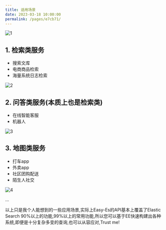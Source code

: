 ```yaml
---
title: 适用场景
date: 2023-03-18 10:00:00
permalink: /pages/e7cb71/
---
```

![1](https://iknow.hs.net/b56d3e1e-9a38-4f6a-8cde-d43bcf25c539.jpg)

## 1. 检索类服务

- 搜索文库
- 电商商品检索
- 海量系统日志检索

![2](https://iknow.hs.net/0f3c8d45-db6c-4c7e-be57-a76f0091be82.png)

## 2. 问答类服务(本质上也是检索类)
-  在线智能客服
- 机器人

![3](https://iknow.hs.net/ee89621e-f270-49ca-873b-b694ff6206ea.png)

## 3.  地图类服务
- 打车app
- 外卖app
- 社区团购配送
- 陌生人社交

![4](https://iknow.hs.net/4f144390-796b-457e-87ef-9f4194883df2.png)

...

以上只是我个人能想到的一些应用场景,实际上Easy-Es的API基本上覆盖了Elastic Search 90%以上的功能,99%以上的常用功能,所以您可以基于EE快速构建出各种系统,即便是十分复杂多变的查询,也可以从容应对,Trust me!
